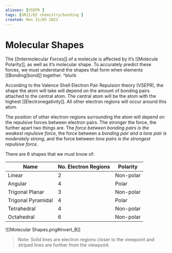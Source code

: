 ```yaml
---
aliases: [VSEPR ]
tags: [GR11/Q2 chemistry/bonding ]
created: Mon 15/05 2023
---
```

# Molecular Shapes
The [[Intermolecular Forces]] of a molecule is affected by it’s [[Molecule Polarity]], as well as it’s molecular shape. To accurately predict these forces, we must understand the shapes that form when elements [[Bonding|bond]] together. ^blurb

According to the Valence Shell Electron Pair Repulsion theory (VSEPR), the shape the atom will take will depend on the amount of bonding pairs attached to the central atom. 
The central atom will be the atom with the highest [[Electronegativity]]. All other electron regions will occur around this atom. 

The position of other electron-regions surrounding the atom will depend on the repulsive forces between electron pairs. The stronger the force, the further apart two things are. The *force between bonding pairs is the weakest repulsive force*, the force between a *bonding pair and a lone pair is moderately strong*, and the force between *lone pairs is the strongest repulsive force*. 

There are 6 shapes that we must know of: 

| Name               | No. Electron Regions | Polarity  |
| ------------------ | -------------------- | --------- |
| Linear             | 2                    | Non-polar |
| Angular            | 4                   | Polar     |
| Trigonal Planar    | 3                    | Non-polar |
| Trigonal Pyramidal | 4                    | Polar     |
| Tetrahedral        | 4                    | Non-polar |
| Octahedral         | 6                    | Non-polar          |  

![[Molecular Shapes.png#invert_B]]
> Note: Solid lines are electron regions closer to the viewpoint and striped lines are further from the viewpoint. 

